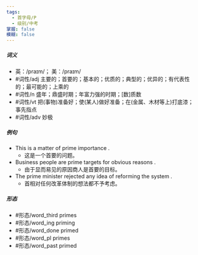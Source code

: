 ```yaml
---
tags:
  - 首字母/P
  - 级别/中考
掌握: false
模糊: false
---
```

##### 词义
- 英：/praɪm/； 美：/praɪm/
- #词性/adj  主要的；首要的；基本的；优质的；典型的；优异的；有代表性的；最可能的；上乘的
- #词性/n  盛年；鼎盛时期；年富力强的时期；[数]质数
- #词性/vt  把(事物)准备好；使(某人)做好准备；在(金属、木材等上)打底漆；事先指点
- #词性/adv  妙极
##### 例句
- This is a matter of prime importance .
	- 这是一个首要的问题。
- Business people are prime targets for obvious reasons .
	- 由于显而易见的原因商人是首要的目标。
- The prime minister rejected any idea of reforming the system .
	- 首相对任何改革体制的想法都不予考虑。
##### 形态
- #形态/word_third primes
- #形态/word_ing priming
- #形态/word_done primed
- #形态/word_pl primes
- #形态/word_past primed
